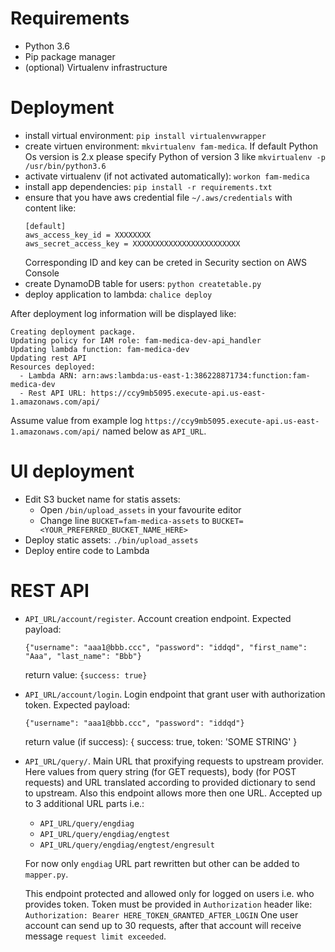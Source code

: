 # Requirements

- Python 3.6
- Pip package manager
- (optional) Virtualenv infrastructure

# Deployment

- install virtual environment: `pip install virtualenvwrapper`
- create virtuen environment: `mkvirtualenv fam-medica`. If default Python Os version is 2.x please specify Python of
    version 3 like `mkvirtualenv -p /usr/bin/python3.6`
- activate virtualenv (if not activated automatically): `workon fam-medica`
- install app dependencies: `pip install -r requirements.txt`
- ensure that you have aws credential file `~/.aws/credentials` with content like:
    ```
    [default]
    aws_access_key_id = XXXXXXXX
    aws_secret_access_key = XXXXXXXXXXXXXXXXXXXXXXXX
    ```
    Corresponding ID and key can be creted in Security section on AWS Console
- create DynamoDB table for users: `python createtable.py`
- deploy application to lambda: `chalice deploy`

After deployment log information will be displayed like:
```
Creating deployment package.
Updating policy for IAM role: fam-medica-dev-api_handler
Updating lambda function: fam-medica-dev
Updating rest API
Resources deployed:
  - Lambda ARN: arn:aws:lambda:us-east-1:386228871734:function:fam-medica-dev
  - Rest API URL: https://ccy9mb5095.execute-api.us-east-1.amazonaws.com/api/
```

Assume value from example log `https://ccy9mb5095.execute-api.us-east-1.amazonaws.com/api/` named below as `API_URL`.


# UI deployment

- Edit S3 bucket name for statis assets:
    - Open `/bin/upload_assets` in your favourite editor
    - Change line `BUCKET=fam-medica-assets` to `BUCKET=<YOUR_PREFERRED_BUCKET_NAME_HERE>`
- Deploy static assets: `./bin/upload_assets`
- Deploy entire code to Lambda


# REST API

- `API_URL/account/register`. Account creation endpoint. Expected payload:
    ```
    {"username": "aaa1@bbb.ccc", "password": "iddqd", "first_name": "Aaa", "last_name": "Bbb"}
    ```
    return value: `{success: true}`
- `API_URL/account/login`. Login endpoint that grant user with authorization token. Expected payload:
    ```
    {"username": "aaa1@bbb.ccc", "password": "iddqd"}
    ```
    return value (if success): { success: true, token: 'SOME STRING' }
- `API_URL/query/`. Main URL that proxifying requests to upstream provider. Here values from
    query string (for GET requests), body (for POST requests) and URL translated according to provided dictionary
    to send to upstream. Also this endpoint allows more then one URL. Accepted up to 3 additional URL parts i.e.:
    - `API_URL/query/engdiag`
    - `API_URL/query/engdiag/engtest`
    - `API_URL/query/engdiag/engtest/engresult`

    For now only `engdiag` URL part rewritten but other can be added to `mapper.py`.

    This endpoint protected and allowed only for logged on users i.e. who provides token. Token must be provided
    in `Authorization` header like: `Authorization: Bearer HERE_TOKEN_GRANTED_AFTER_LOGIN`
    One user account can send up to 30 requests, after that account will receive message `request limit exceeded`.
